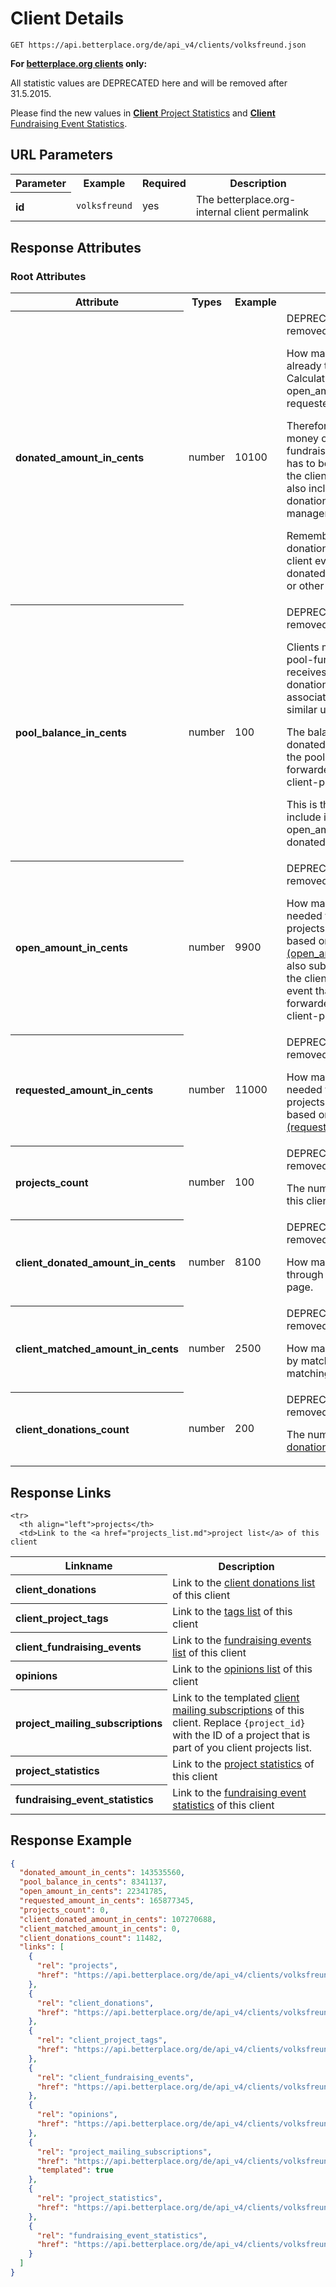 
# Client Details

```Rebol
GET https://api.betterplace.org/de/api_v4/clients/volksfreund.json
```

**For [betterplace.org clients](../README.md#client-api) only:**

All statistic values are DEPRECATED here and will be removed after 31.5.2015.

Please find the new values in
[**Client** Project Statistics](client_project_statistics.md) and
[**Client** Fundraising Event Statistics](client_fundraising_event_statistics.md).


## URL Parameters

<table>
  <tr>
    <th>Parameter</th>
    <th>Example</th>
    <th>Required</th>
    <th>Description</th>
  </tr>
  <tr>
    <th align="left">id</th>
    <td><code>volksfreund</code></td>
    <td>yes</td>
    <td>The betterplace.org-internal client permalink</td>
  </tr>
</table>


## Response Attributes

### Root Attributes

  <table>
    <tr>
      <th>Attribute</th>
      <th>Types</th>
      <th>Example</th>
      <th>Description</th>
    </tr>
    <tr>
      <th align="left">donated_amount_in_cents</th>
      <td>number</td>
      <td>10100</td>
      <td>DEPRECATED and will be removed after 31.5.2015.

How many cents are donated already to all client projects. 
Calculation based on open_amount_in_cents and requested_amount_in_cents.

Therefore it includes the money of the client-pool-fundraising-event
that still has to be forwarded to one of the client-projects-needs.
It also includes external donations that project manager can add to projects.

Remember: This includes all donations to projects of this client even those
that are donated via betterplace.org or other channels.
</td>
    </tr>
    <tr>
      <th align="left">pool_balance_in_cents</th>
      <td>number</td>
      <td>100</td>
      <td>DEPRECATED and will be removed after 31.5.2015.

Clients may have a client-pool-fundraising-event that receives money
from offline-donations that could not be associated with a project or
similar use cases.

The balance repesents the donated amount in cents on the pool
that has not yet been forwarded to one of the client-project-needs.

This is the number that is include in open_amount_in_cents and donated_amount_in_cents.
</td>
    </tr>
    <tr>
      <th align="left">open_amount_in_cents</th>
      <td>number</td>
      <td>9900</td>
      <td>DEPRECATED and will be removed after 31.5.2015.

How many cents are still needed to complete all client projects.
This calculation is based on the sum of all
<a href="need_details.md">needs (open_amount_in_cents)</a>.
We also substract the money of the client-pool-fundraising-event
that still has to be forwarded to one of the client-projects-needs.
</td>
    </tr>
    <tr>
      <th align="left">requested_amount_in_cents</th>
      <td>number</td>
      <td>11000</td>
      <td>DEPRECATED and will be removed after 31.5.2015.

How many cents are still needed to complete all client projects.
This calculation is based on the sum of all
<a href="need_details.md">needs (requested_amount_in_cents)</a>.
</td>
    </tr>
    <tr>
      <th align="left">projects_count</th>
      <td>number</td>
      <td>100</td>
      <td>DEPRECATED and will be removed after 31.5.2015.

The number of <a href="projects_list.md">projects</a> of this client
</td>
    </tr>
    <tr>
      <th align="left">client_donated_amount_in_cents</th>
      <td>number</td>
      <td>8100</td>
      <td>DEPRECATED and will be removed after 31.5.2015.

How many cents are donated through the clients donation page.
</td>
    </tr>
    <tr>
      <th align="left">client_matched_amount_in_cents</th>
      <td>number</td>
      <td>2500</td>
      <td>DEPRECATED and will be removed after 31.5.2015.

How many cents are donated by matching donations by all matching funds of the client
</td>
    </tr>
    <tr>
      <th align="left">client_donations_count</th>
      <td>number</td>
      <td>200</td>
      <td>DEPRECATED and will be removed after 31.5.2015.

The number of <a href="client_donations_list.md">client donations</a> for this client
</td>
    </tr>
  </table>
</table>

## Response Links

<table>
  <tr>
    <th>Linkname</th>
    <th>Description</th>
  </tr>

    <tr>
      <th align="left">projects</th>
      <td>Link to the <a href="projects_list.md">project list</a> of this client
</td>
    </tr>
    <tr>
      <th align="left">client_donations</th>
      <td>Link to the <a href="client_donations_list.md">client donations list</a> of this client
</td>
    </tr>
    <tr>
      <th align="left">client_project_tags</th>
      <td>Link to the <a href="client_tags_list.md">tags list</a> of this client
</td>
    </tr>
    <tr>
      <th align="left">client_fundraising_events</th>
      <td>Link to the <a href="fundraising_events_list.md">fundraising events list</a> of this client
</td>
    </tr>
    <tr>
      <th align="left">opinions</th>
      <td>Link to the <a href="opinions_list.md">opinions list</a> of this client
</td>
    </tr>
    <tr>
      <th align="left">project_mailing_subscriptions</th>
      <td>Link to the templated <a href="client_mailing_subscriptions.md">client mailing subscriptions</a>
of this client. Replace <code>{project_id}</code> with the ID of a project that is
part of you client projects list.
</td>
    </tr>
    <tr>
      <th align="left">project_statistics</th>
      <td>Link to the <a href="project_statistics_list.md">project statistics</a> of this client
</td>
    </tr>
    <tr>
      <th align="left">fundraising_event_statistics</th>
      <td>Link to the <a href="fundraising_event_statistics_list.md">fundraising event statistics</a> of this client
</td>
    </tr>
</table>

## Response Example

```json
{
  "donated_amount_in_cents": 143535560,
  "pool_balance_in_cents": 8341137,
  "open_amount_in_cents": 22341785,
  "requested_amount_in_cents": 165877345,
  "projects_count": 0,
  "client_donated_amount_in_cents": 107270688,
  "client_matched_amount_in_cents": 0,
  "client_donations_count": 11482,
  "links": [
    {
      "rel": "projects",
      "href": "https://api.betterplace.org/de/api_v4/clients/volksfreund/projects.json"
    },
    {
      "rel": "client_donations",
      "href": "https://api.betterplace.org/de/api_v4/clients/volksfreund/client_donations.json"
    },
    {
      "rel": "client_project_tags",
      "href": "https://api.betterplace.org/de/api_v4/clients/volksfreund/tags.json"
    },
    {
      "rel": "client_fundraising_events",
      "href": "https://api.betterplace.org/de/api_v4/clients/volksfreund/fundraising-events.json"
    },
    {
      "rel": "opinions",
      "href": "https://api.betterplace.org/de/api_v4/clients/volksfreund/opinions.json"
    },
    {
      "rel": "project_mailing_subscriptions",
      "href": "https://api.betterplace.org/de/api_v4/clients/volksfreund/projects/%7Bproject_id%7D/mailing_subscriptions.json",
      "templated": true
    },
    {
      "rel": "project_statistics",
      "href": "https://api.betterplace.org/de/api_v4/clients/volksfreund/project_statistics.json"
    },
    {
      "rel": "fundraising_event_statistics",
      "href": "https://api.betterplace.org/de/api_v4/clients/volksfreund/fundraising_event_statistics.json"
    }
  ]
}
```

